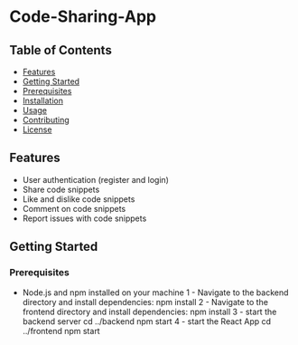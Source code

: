 # Code-Sharing-App
## Table of Contents

- [Features](#features)
- [Getting Started](#getting-started)
- [Prerequisites](#prerequisites)
- [Installation](#installation)
- [Usage](#usage)
- [Contributing](#contributing)
- [License](#license)

## Features

- User authentication (register and login)
- Share code snippets
- Like and dislike code snippets
- Comment on code snippets
- Report issues with code snippets

## Getting Started

### Prerequisites

- Node.js and npm installed on your machine
  1 - Navigate to the backend directory and install dependencies:
  npm install
  2 - Navigate to the frontend directory and install dependencies:
  npm install
  3 - start the backend server
  cd ../backend
  npm start
  4 - start the React App
  cd ../frontend
  npm start
